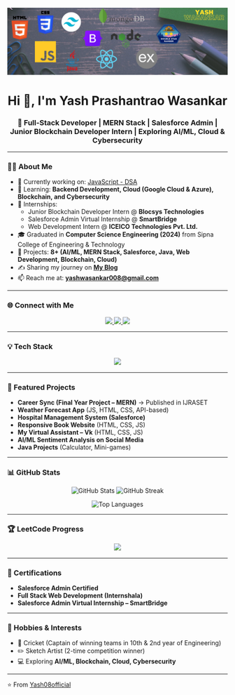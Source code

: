 ![logo](https://github.com/Yash08official/Yash08official/blob/main/Yash.png)

<h1 align="center">Hi 👋, I'm Yash Prashantrao Wasankar</h1>
<h3 align="center">🚀 Full-Stack Developer | MERN Stack | Salesforce Admin | Junior Blockchain Developer Intern | Exploring AI/ML, Cloud & Cybersecurity</h3>

---

### 👨‍💻 About Me
- 🔭 Currently working on: [JavaScript - DSA](https://github.com/Yash08official/JavaScript-part-2_DSA)  
- 🌱 Learning: **Backend Development, Cloud (Google Cloud & Azure), Blockchain, and Cybersecurity**  
- 💼 Internships:  
  - Junior Blockchain Developer Intern @ **Blocsys Technologies**  
  - Salesforce Admin Virtual Internship @ **SmartBridge**  
  - Web Development Intern @ **ICEICO Technologies Pvt. Ltd.**  
- 🎓 Graduated in **Computer Science Engineering (2024)** from Sipna College of Engineering & Technology  
- 📌 Projects: **8+ (AI/ML, MERN Stack, Salesforce, Java, Web Development, Blockchain, Cloud)**  
- ✍️ Sharing my journey on **[My Blog](#)**  
- 📫 Reach me at: **yashwasankar008@gmail.com**  

---

### 🌐 Connect with Me
<p align="center">
  <a href="https://www.linkedin.com/in/yash-wasankar-842886219/" target="_blank">
    <img src="https://img.shields.io/badge/LinkedIn-0A66C2?style=for-the-badge&logo=linkedin&logoColor=white"/>
  </a>
  <a href="mailto:yashwasankar008@gmail.com">
    <img src="https://img.shields.io/badge/Email-D14836?style=for-the-badge&logo=gmail&logoColor=white"/>
  </a>
  <a href="https://github.com/Yash08official" target="_blank">
    <img src="https://img.shields.io/badge/GitHub-000?style=for-the-badge&logo=github&logoColor=white"/>
  </a>
</p>

---

### 💡 Tech Stack
<p align="center">
  <img src="https://skillicons.dev/icons?i=html,css,js,react,nodejs,express,mongodb,tailwind,java,python,c,git,postman,salesforce,azure,gcp,blockchain" />
</p>

---

### 📂 Featured Projects
- **Career Sync (Final Year Project – MERN)** → Published in IJRASET  
- **Weather Forecast App** (JS, HTML, CSS, API-based)  
- **Hospital Management System (Salesforce)**  
- **Responsive Book Website** (HTML, CSS, JS)  
- **My Virtual Assistant – Vk** (HTML, CSS, JS)  
- **AI/ML Sentiment Analysis on Social Media**  
- **Java Projects** (Calculator, Mini-games)  

---

### 📊 GitHub Stats
<p align="center">
  <img src="https://github-readme-stats.vercel.app/api?username=Yash08official&show_icons=true&theme=tokyonight" alt="GitHub Stats" height="160"/>
  <img src="https://github-readme-streak-stats.herokuapp.com?user=Yash08official&theme=tokyonight" alt="GitHub Streak" height="160"/>
</p>
<p align="center">
  <img src="https://github-readme-stats.vercel.app/api/top-langs/?username=Yash08official&layout=compact&theme=tokyonight" alt="Top Languages" height="160"/>
</p>

---

### 🏆 LeetCode Progress
<p align="center">
  <a href="https://leetcode.com/u/yashwasankar008/" target="_blank">
    <img src="https://leetcard.jacoblin.cool/yashwasankar008?theme=dark&font=Nunito&ext=heatmap" />
  </a>
</p>

---

### 📝 Certifications
- **Salesforce Admin Certified**  
- **Full Stack Web Development (Internshala)**  
- **Salesforce Admin Virtual Internship – SmartBridge**  

---

### 🎨 Hobbies & Interests
- 🏏 Cricket (Captain of winning teams in 10th & 2nd year of Engineering)  
- ✏️ Sketch Artist (2-time competition winner)  
- 💻 Exploring **AI/ML, Blockchain, Cloud, Cybersecurity**  

---

⭐️ From [Yash08official](https://github.com/Yash08official)
